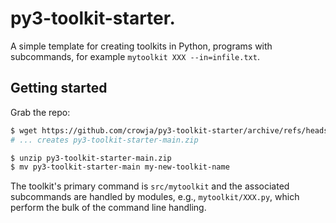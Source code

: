 # py3-toolkit-starter.

A simple template for creating toolkits in Python, programs with
subcommands, for example `mytoolkit XXX --in=infile.txt`.

## Getting started

Grab the repo:

```sh
$ wget https://github.com/crowja/py3-toolkit-starter/archive/refs/heads/main.zip
# ... creates py3-toolkit-starter-main.zip 

$ unzip py3-toolkit-starter-main.zip
$ mv py3-toolkit-starter-main my-new-toolkit-name
```
The toolkit's primary command is `src/mytoolkit` and the associated subcommands
are handled by modules, e.g., `mytoolkit/XXX.py`, which perform the bulk of the
command line handling.
